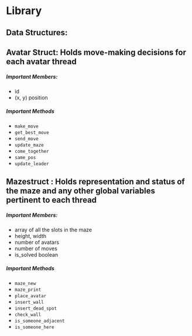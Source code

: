 # Library 

## Data Structures:    
       
## Avatar Struct: Holds move-making decisions for each avatar thread      
##### Important Members:      
* id
* (x, y) position 

##### Important Methods 
* `make_move`
* `get_best_move`
* `send_move`
* `update_maze `
* `come_together` 
* `same_pos`
* `update_leader`


         
## Mazestruct : Holds representation and status of the maze and any other global variables pertinent to each thread          
##### Important Members:         
* array of all the slots in the maze
* height, width
* number of avatars
* number of moves 
* is_solved boolean 
    
##### Important Methods    
* `maze_new`
* `maze_print`
* `place_avatar`
* `insert_wall`
* `insert_dead_spot` 
* `check_wall`
* `is_someone_adjacent`
* `is_someone_here`